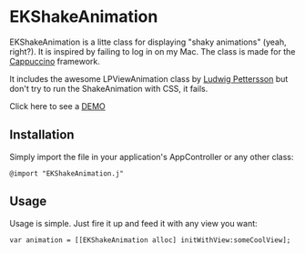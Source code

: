 EKShakeAnimation
==========

EKShakeAnimation is a litte class for displaying "shaky animations" (yeah, right?). It is inspired by failing to log in on my Mac. The class is made for the [Cappuccino](http://www.cappuccino.org) framework.

It includes the awesome LPViewAnimation class by [Ludwig Pettersson](http://github.com/luddep) but don't try to run the ShakeAnimation with CSS, it fails.

Click here to see a [DEMO](http://elias.klughammer.com/EKShakeAnimation/)


## Installation

Simply import the file in your application's AppController or any other class:

	@import "EKShakeAnimation.j"


## Usage

Usage is simple. Just fire it up and feed it with any view you want:

	var animation = [[EKShakeAnimation alloc] initWithView:someCoolView];
